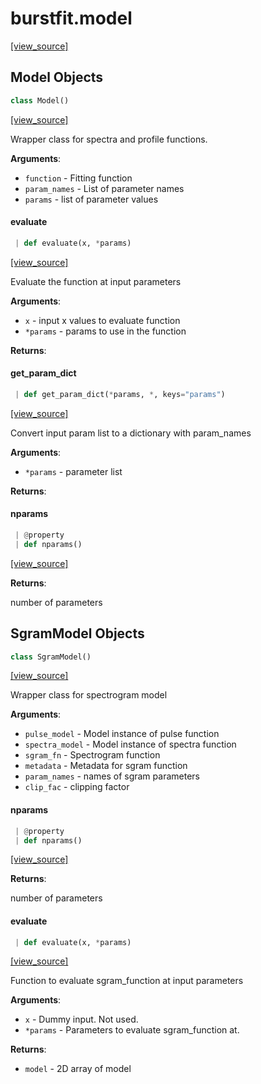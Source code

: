 <a name="burstfit.model"></a>
# burstfit.model

[[view_source]](https://github.com/thepetabyteproject/burstfit/blob/d2a59b6cca4f8d56113504e79416bde1ab64ffea/burstfit/model.py#L1)

<a name="burstfit.model.Model"></a>
## Model Objects

```python
class Model()
```

[[view_source]](https://github.com/thepetabyteproject/burstfit/blob/d2a59b6cca4f8d56113504e79416bde1ab64ffea/burstfit/model.py#L8)

Wrapper class for spectra and profile functions.

**Arguments**:

- `function` - Fitting function
- `param_names` - List of parameter names
- `params` - list of parameter values

<a name="burstfit.model.Model.evaluate"></a>
#### evaluate

```python
 | def evaluate(x, *params)
```

[[view_source]](https://github.com/thepetabyteproject/burstfit/blob/d2a59b6cca4f8d56113504e79416bde1ab64ffea/burstfit/model.py#L33)

Evaluate the function at input parameters

**Arguments**:

- `x` - input x values to evaluate function
- `*params` - params to use in the function
  

**Returns**:


<a name="burstfit.model.Model.get_param_dict"></a>
#### get\_param\_dict

```python
 | def get_param_dict(*params, *, keys="params")
```

[[view_source]](https://github.com/thepetabyteproject/burstfit/blob/d2a59b6cca4f8d56113504e79416bde1ab64ffea/burstfit/model.py#L46)

Convert input param list to a dictionary with param_names

**Arguments**:

- `*params` - parameter list
  

**Returns**:


<a name="burstfit.model.Model.nparams"></a>
#### nparams

```python
 | @property
 | def nparams()
```

[[view_source]](https://github.com/thepetabyteproject/burstfit/blob/d2a59b6cca4f8d56113504e79416bde1ab64ffea/burstfit/model.py#L71)

**Returns**:

  number of parameters

<a name="burstfit.model.SgramModel"></a>
## SgramModel Objects

```python
class SgramModel()
```

[[view_source]](https://github.com/thepetabyteproject/burstfit/blob/d2a59b6cca4f8d56113504e79416bde1ab64ffea/burstfit/model.py#L81)

Wrapper class for spectrogram model

**Arguments**:

- `pulse_model` - Model instance of pulse function
- `spectra_model` - Model instance of spectra function
- `sgram_fn` - Spectrogram function
- `metadata` - Metadata for sgram function
- `param_names` - names of sgram parameters
- `clip_fac` - clipping factor

<a name="burstfit.model.SgramModel.nparams"></a>
#### nparams

```python
 | @property
 | def nparams()
```

[[view_source]](https://github.com/thepetabyteproject/burstfit/blob/d2a59b6cca4f8d56113504e79416bde1ab64ffea/burstfit/model.py#L122)

**Returns**:

  number of parameters

<a name="burstfit.model.SgramModel.evaluate"></a>
#### evaluate

```python
 | def evaluate(x, *params)
```

[[view_source]](https://github.com/thepetabyteproject/burstfit/blob/d2a59b6cca4f8d56113504e79416bde1ab64ffea/burstfit/model.py#L131)

Function to evaluate sgram_function at input parameters

**Arguments**:

- `x` - Dummy input. Not used.
- `*params` - Parameters to evaluate sgram_function at.
  

**Returns**:

- `model` - 2D array of model

